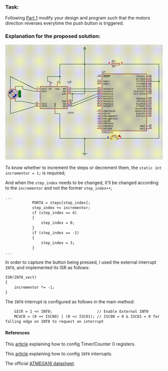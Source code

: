 ### Task:

Following [Part 1](https://github.com/rezmansouri/microlab/blob/main/Exercise%205/Part1) modify your design and program such that the motors direction reverses everytime the push button is triggered.

### Explanation for the proposed solution:

<p align="center">
  <img src="https://github.com/rezmansouri/microlab/blob/main/Exercise%205/Part1/circuit.gif"/>
</p>

To know whether to increment the steps or decrement them, the `static int incrementor = 1;` is required;

And when the `step_index` needs to be changed, it'll be changed according to the `incrementor` and not the former `step_index++`;

```
...
            PORTA = steps[step_index];
            step_index += incrementor;
            if (step_index == 4)
            {
                step_index = 0;
            }
            if (step_index == -1)
            {
                step_index = 3;
            }
...
```

In order to capture the button being pressed, I used the external interrupt `INT0`, and implemented its ISR as follows:

```
ISR(INT0_vect)
{
    incrementor *= -1;
}
```

The `INT0` interrupt is configured as follows in the main method:

```
    GICR = 1 << INT0;                    // Enable External INT0
    MCUCR = (0 << ISC00) | (0 << ISC01); // ISC00 = 0 & ISC01 = 0 for falling edge on INT0 to request an interrupt
```

#### References

This [article](https://exploreembedded.com/wiki/AVR_Timer_Interrupts) explaining how to config Timer/Counter 0 registers.

This [article](https://www.electronicwings.com/avr-atmega/atmega1632-external-hardware-interrupts) explaining how to config `INT0` interrupts.

The official [ATMEGA16 datasheet](http://ww1.microchip.com/downloads/en/devicedoc/doc2466.pdf).

